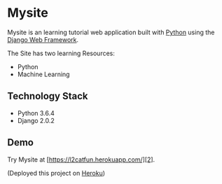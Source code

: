 # Mysite

Mysite is an learning tutorial web application built with [Python][0] using the [Django Web Framework][1].

The Site has two learning Resources:

* Python
* Machine Learning


## Technology Stack

- Python 3.6.4
- Django 2.0.2


## Demo 

Try Mysite at [https://l2catfun.herokuapp.com/][2].

(Deployed this project on [Heroku][3])

[0]: https://www.python.org/
[1]: https://www.djangoproject.com/
[2]: https://l2catfun.herokuapp.com/
[3]: https://dashboard.heroku.com/
